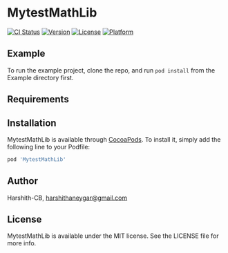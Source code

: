 # MytestMathLib

[![CI Status](https://img.shields.io/travis/Harshith-CB/MytestMathLib.svg?style=flat)](https://travis-ci.org/Harshith-CB/MytestMathLib)
[![Version](https://img.shields.io/cocoapods/v/MytestMathLib.svg?style=flat)](https://cocoapods.org/pods/MytestMathLib)
[![License](https://img.shields.io/cocoapods/l/MytestMathLib.svg?style=flat)](https://cocoapods.org/pods/MytestMathLib)
[![Platform](https://img.shields.io/cocoapods/p/MytestMathLib.svg?style=flat)](https://cocoapods.org/pods/MytestMathLib)

## Example

To run the example project, clone the repo, and run `pod install` from the Example directory first.

## Requirements

## Installation

MytestMathLib is available through [CocoaPods](https://cocoapods.org). To install
it, simply add the following line to your Podfile:

```ruby
pod 'MytestMathLib'
```

## Author

Harshith-CB, harshithaneygar@gmail.com

## License

MytestMathLib is available under the MIT license. See the LICENSE file for more info.
